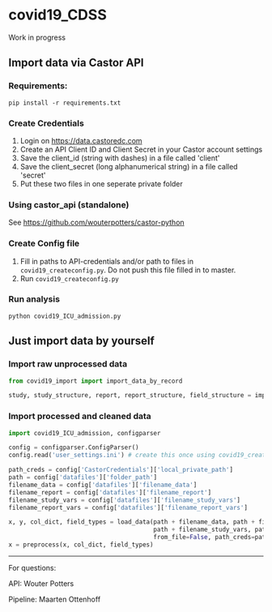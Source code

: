 # covid19_CDSS

Work in progress


## Import data via Castor API

### Requirements:
`pip install -r requirements.txt`

### Create Credentials
1) Login on https://data.castoredc.com
2) Create an API Client ID and Client Secret in your Castor account settings
3) Save the client_id (string with dashes) in a file called 'client'
4) Save the client_secret (long alphanumerical string) in a file called 'secret'
5) Put these two files in one seperate private folder

### Using castor_api (standalone)
See https://github.com/wouterpotters/castor-python

### Create Config file
1) Fill in paths to API-credentials and/or path to files in `covid19_createconfig.py`. Do not push this file filled in to master.
2) Run `covid19_createconfig.py`

### Run analysis
`python covid19_ICU_admission.py`

## Just import data by yourself
### Import raw unprocessed data
```python
from covid19_import import import_data_by_record

study, study_structure, report, report_structure, field_structure = import_data_by_record(PATH_TO_CREDENTIALS)
```

### Import processed and cleaned data
```python
import covid19_ICU_admission, configparser

config = configparser.ConfigParser()
config.read('user_settings.ini') # create this once using covid19_createconfig and never upload this file to git.

path_creds = config['CastorCredentials']['local_private_path']
path = config['datafiles']['folder_path']
filename_data = config['datafiles']['filename_data']
filename_report = config['datafiles']['filename_report']
filename_study_vars = config['datafiles']['filename_study_vars']
filename_report_vars = config['datafiles']['filename_report_vars']

x, y, col_dict, field_types = load_data(path + filename_data, path + filename_report, 
                                        path + filename_study_vars, path + filename_report_vars,
                                        from_file=False, path_creds=path_creds)
x = preprocess(x, col_dict, field_types)
```


---
For questions:

API: Wouter Potters

Pipeline: Maarten Ottenhoff

